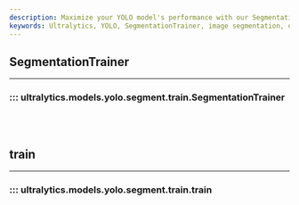 ```yaml
---
description: Maximize your YOLO model's performance with our SegmentationTrainer. Explore comprehensive guides and tutorials on ultralytics.com.
keywords: Ultralytics, YOLO, SegmentationTrainer, image segmentation, object detection, model training, YOLO model
---
```


## SegmentationTrainer
---
### ::: ultralytics.models.yolo.segment.train.SegmentationTrainer
<br><br>

## train
---
### ::: ultralytics.models.yolo.segment.train.train
<br><br>
